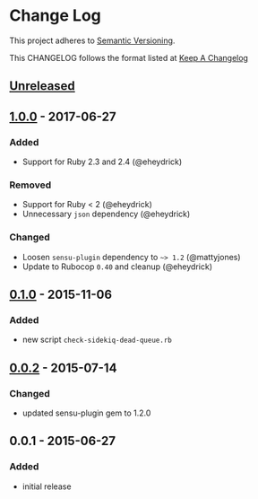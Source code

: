 # Change Log
This project adheres to [Semantic Versioning](http://semver.org/).

This CHANGELOG follows the format listed at [Keep A Changelog](http://keepachangelog.com/)

## [Unreleased]

## [1.0.0] - 2017-06-27
### Added
- Support for Ruby 2.3 and 2.4 (@eheydrick)

### Removed
- Support for Ruby < 2 (@eheydrick)
- Unnecessary `json` dependency (@eheydrick)

### Changed
- Loosen `sensu-plugin` dependency to `~> 1.2` (@mattyjones)
- Update to Rubocop `0.40` and cleanup (@eheydrick)

## [0.1.0] - 2015-11-06
### Added
- new script `check-sidekiq-dead-queue.rb`

## [0.0.2] - 2015-07-14
### Changed
- updated sensu-plugin gem to 1.2.0

## 0.0.1 - 2015-06-27
### Added
- initial release

[Unreleased]: https://github.com/sensu-plugins/sensu-plugins-sidekiq/compare/1.0.0...HEAD
[1.0.0]: https://github.com/sensu-plugins/sensu-plugins-sidekiq/compare/0.1.0...1.0.0
[0.1.0]: https://github.com/sensu-plugins/sensu-plugins-sidekiq/compare/0.0.2...0.1.0
[0.0.2]: https://github.com/sensu-plugins/sensu-plugins-sidekiq/compare/0.0.1...0.0.2
